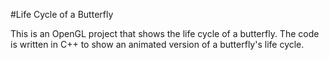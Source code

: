 
#Life Cycle of a Butterfly

This is an OpenGL project that shows the life cycle of a butterfly. The code is written in C++ to show an animated version of a butterfly's life cycle. 
